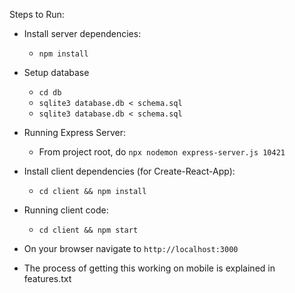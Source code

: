 Steps to Run:
- Install server dependencies:
    - `npm install`

- Setup database
    - `cd db`
    - `sqlite3 database.db < schema.sql`
    - `sqlite3 database.db < schema.sql`

- Running Express Server:
    - From project root, do `npx nodemon express-server.js 10421`
    
- Install client dependencies (for Create-React-App):
    - `cd client && npm install`

- Running client code:
    - `cd client && npm start`

- On your browser navigate to `http://localhost:3000`

- The process of getting this working on mobile is explained in features.txt